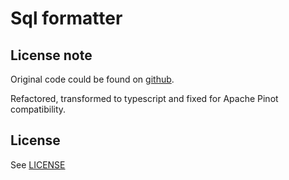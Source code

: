 # Sql formatter

## License note

Original code could be found on [github](https://github.com/mysqljs/sqlstring/tree/master).

Refactored, transformed to typescript and fixed for Apache Pinot compatibility.

## License

See [LICENSE]('./LICENSE)
